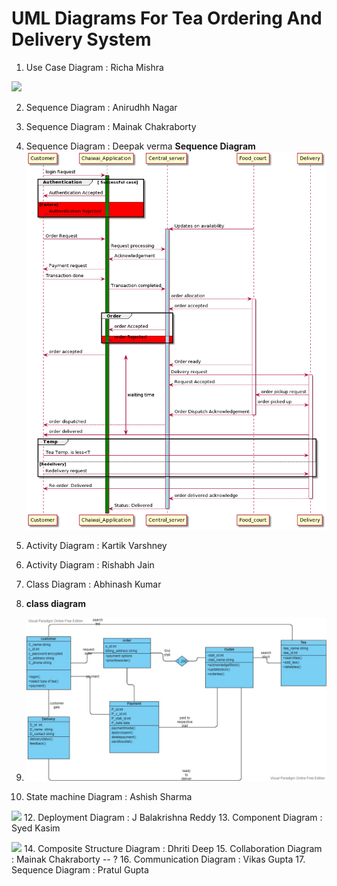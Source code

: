 # UML Diagrams For Tea Ordering And Delivery System

1. Use Case Diagram  : Richa Mishra

![](https://github.com/RichaMishra-iitd/Embedded_systems_assignments/blob/main/Diagrams/Use%20Case%20Diagram%20For%20Chaiwai_Richa_mishra_2021eey7519.jpg)


2. Sequence Diagram : Anirudhh Nagar





3. Sequence Diagram : Mainak Chakraborty
4. Sequence Diagram : Deepak verma
**Sequence Diagram**
![](https://github.com/Deepak42074/Embedded_systems_assignments/blob/main/Diagrams/Sequence_diagram.png)

5. Activity Diagram : Kartik Varshney
6. Activity Diagram : Rishabh Jain
7. Class Diagram  : Abhinash Kumar
8. **class diagram**
9. ![](https://github.com/TheoreticalPhy/embedded-sytem/blob/main/class%20diagram.jpg)
10. State machine Diagram : Ashish Sharma

![](https://github.com/RichaMishra-iitd/Embedded_systems_assignments/blob/main/Diagrams/ChaiWai_State_Diagram_Ashish_Sharma_2020IDZ8685.png)
12. Deployment Diagram : J Balakrishna Reddy
13. Component Diagram :  Syed Kasim

![](https://github.com/RichaMishra-iitd/Embedded_systems_assignments/blob/main/Diagrams/Syed_Kasim_component_diagram.JPG)
14. Composite Structure Diagram : Dhriti Deep
15. Collaboration Diagram : Mainak Chakraborty  -- ?
16. Communication Diagram : Vikas Gupta
17. Sequence Diagram : Pratul Gupta



